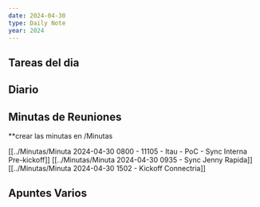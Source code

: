 ```yaml
---
date: 2024-04-30
type: Daily Note
year: 2024
---
```


## Tareas del dia

## Diario

## Minutas de Reuniones
**crear las minutas en /Minutas

[[../Minutas/Minuta 2024-04-30 0800 - 11105 - Itau - PoC - Sync Interna Pre-kickoff]]
[[../Minutas/Minuta 2024-04-30 0935 - Sync Jenny Rapida]]
[[../Minutas/Minuta 2024-04-30 1502 - Kickoff Connectria]]


## Apuntes Varios